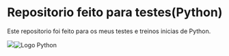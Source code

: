 # Repositorio feito para testes(Python)

Este repositorio foi feito para os meus testes e treinos inicias de Python.

![](https://freesvg.org/img/387.png)![Logo Python]()


